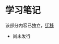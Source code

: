 # 学习笔记

该部分内容已独立，[迁移](github.wsmjz.io)
- 尚未发行
 
 <comment-comment/> 
 
 
 <comment-comment/> 
 
 
 <comment-comment/> 
 